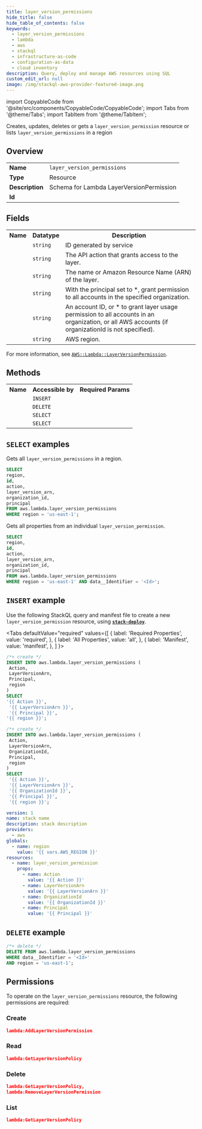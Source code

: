 ```yaml
---
title: layer_version_permissions
hide_title: false
hide_table_of_contents: false
keywords:
  - layer_version_permissions
  - lambda
  - aws
  - stackql
  - infrastructure-as-code
  - configuration-as-data
  - cloud inventory
description: Query, deploy and manage AWS resources using SQL
custom_edit_url: null
image: /img/stackql-aws-provider-featured-image.png
---
```


import CopyableCode from '@site/src/components/CopyableCode/CopyableCode';
import Tabs from '@theme/Tabs';
import TabItem from '@theme/TabItem';

Creates, updates, deletes or gets a <code>layer_version_permission</code> resource or lists <code>layer_version_permissions</code> in a region

## Overview
<table>
<tbody>
<tr><td><b>Name</b></td><td><code>layer_version_permissions</code></td></tr>
<tr><td><b>Type</b></td><td>Resource</td></tr>
<tr><td><b>Description</b></td><td>Schema for Lambda LayerVersionPermission</td></tr>
<tr><td><b>Id</b></td><td><CopyableCode code="aws.lambda.layer_version_permissions" /></td></tr>
</tbody>
</table>

## Fields
<table>
<tbody>
<tr><th>Name</th><th>Datatype</th><th>Description</th></tr><tr><td><CopyableCode code="id" /></td><td><code>string</code></td><td>ID generated by service</td></tr>
<tr><td><CopyableCode code="action" /></td><td><code>string</code></td><td>The API action that grants access to the layer.</td></tr>
<tr><td><CopyableCode code="layer_version_arn" /></td><td><code>string</code></td><td>The name or Amazon Resource Name (ARN) of the layer.</td></tr>
<tr><td><CopyableCode code="organization_id" /></td><td><code>string</code></td><td>With the principal set to *, grant permission to all accounts in the specified organization.</td></tr>
<tr><td><CopyableCode code="principal" /></td><td><code>string</code></td><td>An account ID, or * to grant layer usage permission to all accounts in an organization, or all AWS accounts (if organizationId is not specified).</td></tr>
<tr><td><CopyableCode code="region" /></td><td><code>string</code></td><td>AWS region.</td></tr>
</tbody>
</table>

For more information, see <a href="https://docs.aws.amazon.com/AWSCloudFormation/latest/UserGuide/aws-resource-lambda-layerversionpermission.html"><code>AWS::Lambda::LayerVersionPermission</code></a>.

## Methods

<table>
<tbody>
  <tr>
    <th>Name</th>
    <th>Accessible by</th>
    <th>Required Params</th>
  </tr>
  <tr>
    <td><CopyableCode code="create_resource" /></td>
    <td><code>INSERT</code></td>
    <td><CopyableCode code="LayerVersionArn, Action, Principal, region" /></td>
  </tr>
  <tr>
    <td><CopyableCode code="delete_resource" /></td>
    <td><code>DELETE</code></td>
    <td><CopyableCode code="data__Identifier, region" /></td>
  </tr>
  <tr>
    <td><CopyableCode code="list_resources" /></td>
    <td><code>SELECT</code></td>
    <td><CopyableCode code="region" /></td>
  </tr>
  <tr>
    <td><CopyableCode code="get_resource" /></td>
    <td><code>SELECT</code></td>
    <td><CopyableCode code="data__Identifier, region" /></td>
  </tr>
</tbody>
</table>

## `SELECT` examples
Gets all <code>layer_version_permissions</code> in a region.
```sql
SELECT
region,
id,
action,
layer_version_arn,
organization_id,
principal
FROM aws.lambda.layer_version_permissions
WHERE region = 'us-east-1';
```
Gets all properties from an individual <code>layer_version_permission</code>.
```sql
SELECT
region,
id,
action,
layer_version_arn,
organization_id,
principal
FROM aws.lambda.layer_version_permissions
WHERE region = 'us-east-1' AND data__Identifier = '<Id>';
```

## `INSERT` example

Use the following StackQL query and manifest file to create a new <code>layer_version_permission</code> resource, using [__`stack-deploy`__](https://pypi.org/project/stack-deploy/).

<Tabs
    defaultValue="required"
    values={[
      { label: 'Required Properties', value: 'required', },
      { label: 'All Properties', value: 'all', },
      { label: 'Manifest', value: 'manifest', },
    ]
}>
<TabItem value="required">

```sql
/*+ create */
INSERT INTO aws.lambda.layer_version_permissions (
 Action,
 LayerVersionArn,
 Principal,
 region
)
SELECT 
'{{ Action }}',
 '{{ LayerVersionArn }}',
 '{{ Principal }}',
'{{ region }}';
```
</TabItem>
<TabItem value="all">

```sql
/*+ create */
INSERT INTO aws.lambda.layer_version_permissions (
 Action,
 LayerVersionArn,
 OrganizationId,
 Principal,
 region
)
SELECT 
 '{{ Action }}',
 '{{ LayerVersionArn }}',
 '{{ OrganizationId }}',
 '{{ Principal }}',
 '{{ region }}';
```
</TabItem>
<TabItem value="manifest">

```yaml
version: 1
name: stack name
description: stack description
providers:
  - aws
globals:
  - name: region
    value: '{{ vars.AWS_REGION }}'
resources:
  - name: layer_version_permission
    props:
      - name: Action
        value: '{{ Action }}'
      - name: LayerVersionArn
        value: '{{ LayerVersionArn }}'
      - name: OrganizationId
        value: '{{ OrganizationId }}'
      - name: Principal
        value: '{{ Principal }}'

```
</TabItem>
</Tabs>

## `DELETE` example

```sql
/*+ delete */
DELETE FROM aws.lambda.layer_version_permissions
WHERE data__Identifier = '<Id>'
AND region = 'us-east-1';
```

## Permissions

To operate on the <code>layer_version_permissions</code> resource, the following permissions are required:

### Create
```json
lambda:AddLayerVersionPermission
```

### Read
```json
lambda:GetLayerVersionPolicy
```

### Delete
```json
lambda:GetLayerVersionPolicy,
lambda:RemoveLayerVersionPermission
```

### List
```json
lambda:GetLayerVersionPolicy
```
